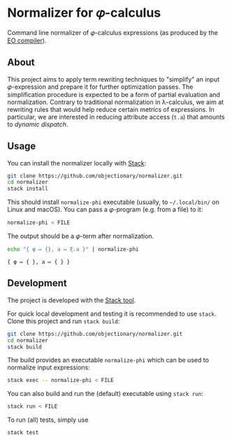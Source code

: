 # Normalizer for 𝜑-calculus

Command line normalizer of 𝜑-calculus expressions (as produced by the [EO compiler](https://github.com/objectionary/eo)).

## About

This project aims to apply term rewriting techniques to "simplify" an input 𝜑-expression
and prepare it for further optimization passes. The simplification procedure is expected
to be a form of partial evaluation and normalization.
Contrary to traditional normalization in λ-calculus, we aim at rewriting rules that would
help reduce certain metrics of expressions. In particular, we are interested in reducing
attribute access (`t.a`) that amounts to _dynamic dispatch_.

## Usage

You can install the normalizer locally with [Stack](https://docs.haskellstack.org/en/stable/README/):

```sh
git clone https://github.com/objectionary/normalizer.git
cd normalizer
stack install
```

This should install `normalize-phi` executable (usually, to `~/.local/bin/` on Linux and macOS).
You can pass a 𝜑-program (e.g. from a file) to it:

```sh
normalize-phi < FILE
```

The output should be a 𝜑-term after normalization.

```sh
echo "{ φ ↦ {}, a ↦ ξ.a }" | normalize-phi
```

```
{ φ ↦ { }, a ↦ { } }
```

## Development

The project is developed with the [Stack tool](https://docs.haskellstack.org/en/stable/README/).

For quick local development and testing it is recommended to use `stack`. Clone this project and run `stack build`:

```sh
git clone https://github.com/objectionary/normalizer.git
cd normalizer
stack build
```

The build provides an executable `normalize-phi` which can be used to normalize input expressions:

```sh
stack exec -- normalize-phi < FILE
```

You can also build and run the (default) executable using `stack run`:

```sh
stack run < FILE
```

To run (all) tests, simply use

```sh
stack test
```
